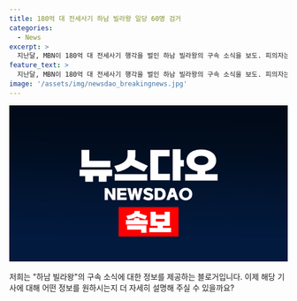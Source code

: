```yaml
---
title: 180억 대 전세사기 하남 빌라왕 일당 60명 검거
categories:
  - News
excerpt: >
  지난달, MBN이 180억 대 전세사기 행각을 벌인 하남 빌라왕의 구속 소식을 보도. 피의자는 60명이고, 지난 4월 구속됐으며, 사기 행각으로 공인중개사 등 60명이 가담. 경찰은 조직적 범행 확인하고, 범행에 가담한 사람들을 검찰에 넘길 예정. 피해자들은 심각한 피해 당함. 경찰은 부동산 계약 시 전세가와 전세보증보험 확인 당부.
feature_text: >
  지난달, MBN이 180억 대 전세사기 행각을 벌인 하남 빌라왕의 구속 소식을 보도. 피의자는 60명이고, 지난 4월 구속됐으며, 사기 행각으로 공인중개사 등 60명이 가담. 경찰은 조직적 범행 확인하고, 범행에 가담한 사람들을 검찰에 넘길 예정. 피해자들은 심각한 피해 당함. 경찰은 부동산 계약 시 전세가와 전세보증보험 확인 당부.
image: '/assets/img/newsdao_breakingnews.jpg'
---
```


<p><img src="/assets/img/newsdao_breakingnews.jpg" alt="firstkoreanews 속보" /></p>

<p>저희는 "하남 빌라왕"의 구속 소식에 대한 정보를 제공하는 블로거입니다. 이제 해당 기사에 대해 어떤 정보를 원하시는지 더 자세히 설명해 주실 수 있을까요?</p>

